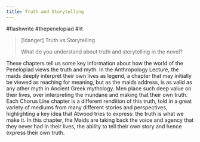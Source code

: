 ```yaml
---
title: Truth and Storytelling
---
```

#flashwrite #thepenelopiad #lit 

> [!danger] Truth vs Storytelling
> 
> What do you understand about truth and storytelling in the novel?

These chapters tell us some key information about how the world of the Penelopiad views the truth and myth. In the Anthropology Lecture, the maids deeply interpret their own lives as legend, a chapter that may initially be viewed as reaching for meaning, but as the maids address, is as valid as any other myth in Ancient Greek mythology. Men place such deep value on their lives, over interpreting the mundane and making that their own truth. Each Chorus Line chapter is a different rendition of this truth, told in a great variety of mediums from many different stories and perspectives, highlighting a key idea that Atwood tries to express: the truth is what we make it. In this chapter, the Maids are taking back the voice and agency that they never had in their lives, the ability to tell their own story and hence express their own truth. 
